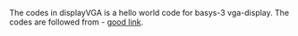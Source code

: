 
The codes in displayVGA is a hello world code for basys-3 vga-display. The codes are followed from - [good link](https://embeddedthoughts.com/2016/07/29/driving-a-vga-monitor-using-an-fpga/). 
